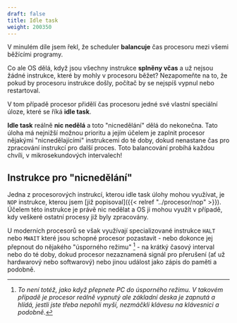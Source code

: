 ```yaml
---
draft: false
title: Idle task
weight: 200350
---
```


V minulém díle jsem řekl, že scheduler **balancuje** čas procesoru mezi všemi běžícími programy. 

Co ale OS dělá, když jsou všechny instrukce **splněny včas** a už nejsou žádné instrukce, které by mohly v procesoru běžet? Nezapomeňte na to, že pokud by procesoru instrukce došly, počítač by se nejspíš vypnul nebo restartoval.

 V tom případě procesor přidělí čas procesoru jedné své vlastní speciální úloze, které se říká **idle task**.

**Idle task** reálně **nic nedělá** a toto "nicnedělání" dělá do nekonečna. Tato úloha má nejnižší možnou prioritu a jejím účelem je zaplnit procesor nějakými "nicnedělajícími" instrukcemi do té doby, dokud nenastane čas pro zpracování instrukcí pro další proces. Toto balancování probíhá každou chvíli, v mikrosekundových intervalech!

## Instrukce pro "nicnedělání"

Jedna z procesorových instrukcí, kterou idle task úlohy mohou využívat, je `NOP` instrukce, kterou jsem [již popisoval]({{< relref "../procesor/nop" >}}). Účelem této instrukce je právě nic nedělat a OS ji mohou využít v případě, kdy veškeré ostatní procesy již byly zpracovány.

U moderních procesorů se však využívají specializované instrukce `HALT` nebo `MWAIT` které jsou schopné procesor pozastavit - nebo dokonce jej přepnout do nějakého "úsporného režimu" [^u] - na krátký časový interval nebo do té doby, dokud procesor nezaznamená signál pro přerušení (ať už hardwarový nebo softwarový) nebo jinou událost jako zápis do paměti a podobně.

[^u]: *To není totéž, jako když přepnete PC do úsporného režimu. V takovém případě je procesor reálně vypnutý ale základní deska je zapnutá a hlídá, jestli jste třeba nepohli myší, nezmáčkli klávesu na klávesnici a podobně.*